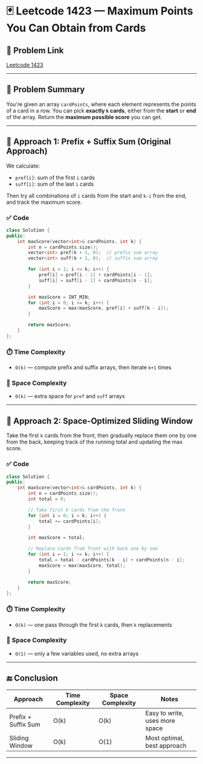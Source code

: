 # 🃏 Leetcode 1423 — Maximum Points You Can Obtain from Cards

## 🔗 Problem Link

[Leetcode 1423](https://leetcode.com/problems/maximum-points-you-can-obtain-from-cards/)

---

## 📌 Problem Summary

You're given an array `cardPoints`, where each element represents the points of a card in a row. You can pick **exactly `k` cards**, either from the **start** or **end** of the array. Return the **maximum possible score** you can get.

---

## 🧠 Approach 1: Prefix + Suffix Sum (Original Approach)

We calculate:
- `pref[i]`: sum of the first `i` cards
- `suff[i]`: sum of the last `i` cards

Then try all combinations of `i` cards from the start and `k-i` from the end, and track the maximum score.

### ✅ Code

```cpp
class Solution {
public:
    int maxScore(vector<int>& cardPoints, int k) {
        int n = cardPoints.size();
        vector<int> pref(k + 1, 0);  // prefix sum array
        vector<int> suff(k + 1, 0);  // suffix sum array

        for (int i = 1; i <= k; i++) {
            pref[i] = pref[i - 1] + cardPoints[i - 1];
            suff[i] = suff[i - 1] + cardPoints[n - i];
        }

        int maxScore = INT_MIN;
        for (int i = 0; i <= k; i++) {
            maxScore = max(maxScore, pref[i] + suff[k - i]);
        }

        return maxScore;
    }
};
```

### ⏱️ Time Complexity
- `O(k)` — compute prefix and suffix arrays, then iterate `k+1` times

### 🧠 Space Complexity
- `O(k)` — extra space for `pref` and `suff` arrays

---

## 🧠 Approach 2: Space-Optimized Sliding Window

Take the first `k` cards from the front, then gradually replace them one by one from the back, keeping track of the running total and updating the max score.

### ✅ Code

```cpp
class Solution {
public:
    int maxScore(vector<int>& cardPoints, int k) {
        int n = cardPoints.size();
        int total = 0;

        // Take first k cards from the front
        for (int i = 0; i < k; i++) {
            total += cardPoints[i];
        }

        int maxScore = total;

        // Replace cards from front with back one by one
        for (int i = 1; i <= k; i++) {
            total = total - cardPoints[k - i] + cardPoints[n - i];
            maxScore = max(maxScore, total);
        }

        return maxScore;
    }
};
```

### ⏱️ Time Complexity
- `O(k)` — one pass through the first `k` cards, then `k` replacements

### 🧠 Space Complexity
- `O(1)` — only a few variables used, no extra arrays

---

## 🔚 Conclusion

| Approach              | Time Complexity | Space Complexity | Notes                          |
|-----------------------|------------------|------------------|--------------------------------|
| Prefix + Suffix Sum   | O(k)             | O(k)             | Easy to write, uses more space |
| Sliding Window        | O(k)             | O(1)             | Most optimal, best approach    |

---
